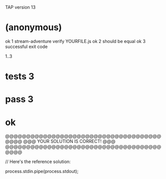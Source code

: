 TAP version 13
# (anonymous)
ok 1 stream-adventure verify YOURFILE.js
ok 2 should be equal
ok 3 successful exit code

1..3
# tests 3
# pass  3

# ok


@@@@@@@@@@@@@@@@@@@@@@@@@@@@@@@@@@@@@@@@@
@@@     YOUR SOLUTION IS CORRECT!     @@@
@@@@@@@@@@@@@@@@@@@@@@@@@@@@@@@@@@@@@@@@@



// Here's the reference solution:

  process.stdin.pipe(process.stdout);
